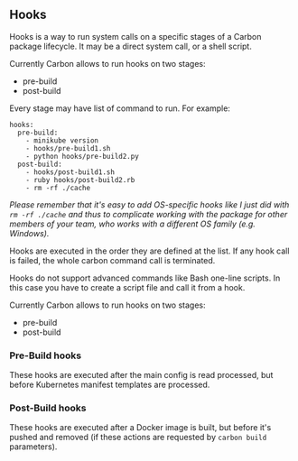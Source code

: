 ## Hooks
Hooks is a way to run system calls on a specific stages of a Carbon package lifecycle. It may be a direct system call, or a shell script.

Currently Carbon allows to run hooks on two stages:
- pre-build
- post-build

Every stage may have list of command to run. For example:
```
hooks:
  pre-build:
    - minikube version
    - hooks/pre-build1.sh
    - python hooks/pre-build2.py
  post-build:
    - hooks/post-build1.sh
    - ruby hooks/post-build2.rb
    - rm -rf ./cache
```

_Please remember that it's easy to add OS-specific hooks like I just did with `rm -rf ./cache` and thus to complicate working with the package for other members of your team, who works with a different OS family (e.g. Windows)._

Hooks are executed in the order they are defined at the list. If any hook call is failed, the whole carbon command call is terminated.

Hooks do not support advanced commands like Bash one-line scripts. In this case you have to create a script file and call it from a hook.

Currently Carbon allows to run hooks on two stages:
- pre-build
- post-build

### Pre-Build hooks
These hooks are executed after the main config is read processed, but before Kubernetes manifest templates are processed.

### Post-Build hooks
These hooks are executed after a Docker image is built, but before it's pushed and removed (if these actions are  requested by `carbon build` parameters).
